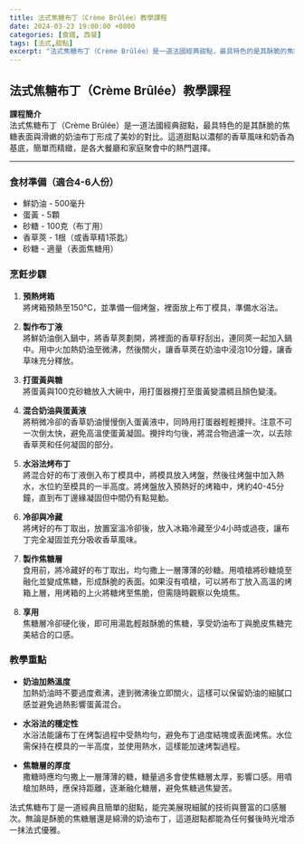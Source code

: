 ```yaml
---
title: 法式焦糖布丁（Crème Brûlée）教學課程
date: 2024-03-23 19:00:00 +0800
categories: [食譜, 西餐]
tags: [法式,甜點] 
excerpt: "法式焦糖布丁（Crème Brûlée）是一道法國經典甜點，最具特色的是其酥脆的焦糖表面與滑嫩的奶油布丁形成了美妙的對比。這道甜點以濃郁的香草風味和奶香為基底，簡單而精緻，是各大餐廳和家庭聚會中的熱門選擇"
---
```


## 法式焦糖布丁（Crème Brûlée）教學課程

**課程簡介**  
法式焦糖布丁（Crème Brûlée）是一道法國經典甜點，最具特色的是其酥脆的焦糖表面與滑嫩的奶油布丁形成了美妙的對比。這道甜點以濃郁的香草風味和奶香為基底，簡單而精緻，是各大餐廳和家庭聚會中的熱門選擇。

---

### 食材準備（適合4-6人份）

- 鮮奶油 - 500毫升  
- 蛋黃 - 5顆  
- 砂糖 - 100克（布丁用）  
- 香草莢 - 1根（或香草精1茶匙）  
- 砂糖 - 適量（表面焦糖用）

### 烹飪步驟

1. **預熱烤箱**  
   將烤箱預熱至150°C，並準備一個烤盤，裡面放上布丁模具，準備水浴法。

2. **製作布丁液**  
   將鮮奶油倒入鍋中，將香草莢劃開，將裡面的香草籽刮出，連同莢一起加入鍋中。用中火加熱奶油至微沸，然後關火，讓香草莢在奶油中浸泡10分鐘，讓香草味充分釋放。

3. **打蛋黃與糖**  
   將蛋黃與100克砂糖放入大碗中，用打蛋器攪打至蛋黃變濃稠且顏色變淺。

4. **混合奶油與蛋黃液**  
   將稍微冷卻的香草奶油慢慢倒入蛋黃液中，同時用打蛋器輕輕攪拌。注意不可一次倒太快，避免高溫使蛋黃凝固。攪拌均勻後，將混合物過濾一次，以去除香草莢和任何凝固的部分。

5. **水浴法烤布丁**  
   將混合好的布丁液倒入布丁模具中，將模具放入烤盤，然後往烤盤中加入熱水，水位約至模具的一半高度。將烤盤放入預熱好的烤箱中，烤約40-45分鐘，直到布丁邊緣凝固但中間仍有點晃動。

6. **冷卻與冷藏**  
   將烤好的布丁取出，放置室溫冷卻後，放入冰箱冷藏至少4小時或過夜，讓布丁完全凝固並充分吸收香草風味。

7. **製作焦糖層**  
   食用前，將冷藏好的布丁取出，均勻撒上一層薄薄的砂糖。用噴槍將砂糖燒至融化並變成焦糖，形成酥脆的表面。如果沒有噴槍，可以將布丁放入高溫的烤箱上層，用烤箱的上火將糖烤至焦脆，但需隨時觀察以免燒焦。

8. **享用**  
   焦糖層冷卻硬化後，即可用湯匙輕敲酥脆的焦糖，享受奶油布丁與脆皮焦糖完美結合的口感。

### 教學重點

- **奶油加熱溫度**  
  加熱奶油時不要過度煮沸，達到微沸後立即關火，這樣可以保留奶油的細膩口感並避免過熱影響蛋黃混合。

- **水浴法的穩定性**  
  水浴法能讓布丁在烤製過程中受熱均勻，避免布丁過度結塊或表面烤焦。水位需保持在模具的一半高度，並使用熱水，這樣能加速烤製過程。

- **焦糖層的厚度**  
  撒糖時應均勻撒上一層薄薄的糖，糖量過多會使焦糖層太厚，影響口感。用噴槍加熱時，應保持距離，逐漸融化糖層，避免焦糖過焦變苦。

法式焦糖布丁是一道經典且簡單的甜點，能完美展現細膩的技術與豐富的口感層次。無論是酥脆的焦糖層還是綿滑的奶油布丁，這道甜點都能為任何餐後時光增添一抹法式優雅。
